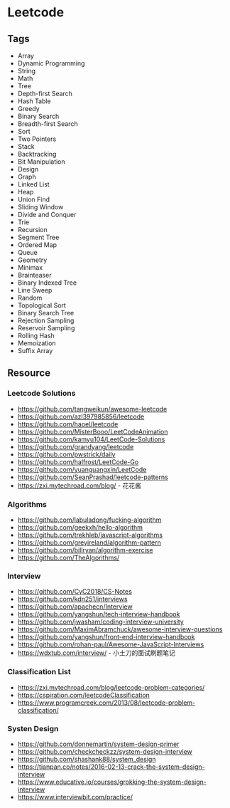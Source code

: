 # Leetcode



## Tags

- Array
- Dynamic Programming
- String
- Math
- Tree
- Depth-first Search
- Hash Table
- Greedy
- Binary Search
- Breadth-first Search
- Sort
- Two Pointers
- Stack
- Backtracking
- Bit Manipulation
- Design
- Graph
- Linked List
- Heap
- Union Find
- Sliding Window
- Divide and Conquer
- Trie
- Recursion
- Segment Tree
- Ordered Map
- Queue
- Geometry
- Minimax
- Brainteaser
- Binary Indexed Tree
- Line Sweep
- Random
- Topological Sort
- Binary Search Tree
- Rejection Sampling
- Reservoir Sampling
- Rolling Hash
- Memoization
- Suffix Array



## Resource

### Leetcode Solutions

- https://github.com/tangweikun/awesome-leetcode
- https://github.com/azl397985856/leetcode
- https://github.com/haoel/leetcode
- https://github.com/MisterBooo/LeetCodeAnimation
- https://github.com/kamyu104/LeetCode-Solutions
- https://github.com/grandyang/leetcode
- https://github.com/pwstrick/daily
- https://github.com/halfrost/LeetCode-Go
- https://github.com/yuanguangxin/LeetCode
- https://github.com/SeanPrashad/leetcode-patterns
- https://zxi.mytechroad.com/blog/ - 花花酱



### Algorithms

- https://github.com/labuladong/fucking-algorithm
- https://github.com/geekxh/hello-algorithm
- https://github.com/trekhleb/javascript-algorithms
- https://github.com/greyireland/algorithm-pattern
- https://github.com/billryan/algorithm-exercise
- https://github.com/TheAlgorithms/



### Interview

- https://github.com/CyC2018/CS-Notes
- https://github.com/kdn251/interviews
- https://github.com/apachecn/Interview
- https://github.com/yangshun/tech-interview-handbook
- https://github.com/jwasham/coding-interview-university
- https://github.com/MaximAbramchuck/awesome-interview-questions
- https://github.com/yangshun/front-end-interview-handbook
- https://github.com/rohan-paul/Awesome-JavaScript-Interviews
- https://wdxtub.com/interview/ - 小土刀的面试刷题笔记



### Classification List

- https://zxi.mytechroad.com/blog/leetcode-problem-categories/
- https://cspiration.com/leetcodeClassification
- https://www.programcreek.com/2013/08/leetcode-problem-classification/



### Systen Design

- https://github.com/donnemartin/system-design-primer
- https://github.com/checkcheckzz/system-design-interview
- https://github.com/shashank88/system_design
- https://tianpan.co/notes/2016-02-13-crack-the-system-design-interview
- https://www.educative.io/courses/grokking-the-system-design-interview
- https://www.interviewbit.com/practice/



